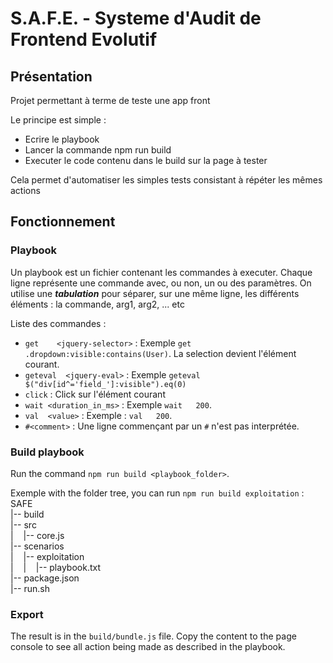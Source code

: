 # S.A.F.E. - Systeme d'Audit de Frontend Evolutif

## Présentation

Projet permettant à terme de teste une app front

Le principe est simple :
- Ecrire le playbook
- Lancer la commande npm run build
- Executer le code contenu dans le build sur la page à tester

Cela permet d'automatiser les simples tests consistant à répéter les mêmes actions 

## Fonctionnement

### Playbook

Un playbook est un fichier contenant les commandes à executer.
Chaque ligne représente une commande avec, ou non, un ou des paramètres.
On utilise une **_tabulation_** pour séparer, sur une même ligne, les différents éléments : la commande, arg1, arg2, ... etc

Liste des commandes :
  - `get    <jquery-selector>` : Exemple `get   .dropdown:visible:contains(User)`. La selection devient l'élément courant.
  - `geteval  <jquery-eval>` : Exemple `geteval   $("div[id^='field_']:visible").eq(0)`
  - `click` : Click sur l'élément courant
  - `wait <duration_in_ms>` : Exemple `wait   200`. 
  - `val  <value>` : Exemple : `val   200`.
  - `#<comment>` : Une ligne commençant par un `#` n'est pas interprétée.

### Build playbook

Run the command `npm run build <playbook_folder>`.

Exemple with the folder tree, you can run `npm run build exploitation` :
SAFE\
|-- build\
|-- src\
|    |-- core.js\
|-- scenarios\
|    |-- exploitation\
|    |    |-- playbook.txt\
|-- package.json\
|-- run.sh

### Export

The result is in the `build/bundle.js` file.
Copy the content to the page console to see all action being made as described in the playbook.
